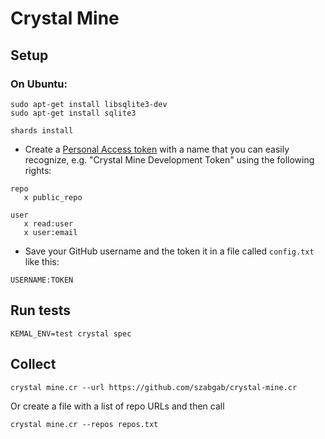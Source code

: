 # Crystal Mine

## Setup

### On Ubuntu:

```
sudo apt-get install libsqlite3-dev
sudo apt-get install sqlite3
```

```
shards install
```


* Create a [Personal Access token](https://github.com/settings/tokens) with a name that you can easily recognize, e.g. "Crystal Mine Development Token" using the following rights:

```
repo
   x public_repo

user
   x read:user
   x user:email
```
* Save your GitHub username and the token it in a file called `config.txt` like this:

```
USERNAME:TOKEN
```

## Run tests

```
KEMAL_ENV=test crystal spec
```

## Collect 

```
crystal mine.cr --url https://github.com/szabgab/crystal-mine.cr
```

Or create a file with a list of repo URLs and then call

```
crystal mine.cr --repos repos.txt
```
